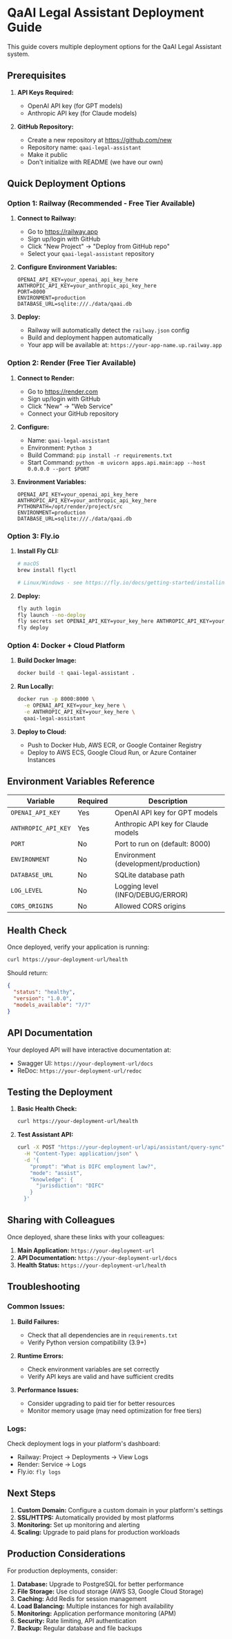 # QaAI Legal Assistant Deployment Guide

This guide covers multiple deployment options for the QaAI Legal Assistant system.

## Prerequisites

1. **API Keys Required:**
   - OpenAI API key (for GPT models)
   - Anthropic API key (for Claude models)

2. **GitHub Repository:**
   - Create a new repository at https://github.com/new
   - Repository name: `qaai-legal-assistant`
   - Make it public
   - Don't initialize with README (we have our own)

## Quick Deployment Options

### Option 1: Railway (Recommended - Free Tier Available)

1. **Connect to Railway:**
   - Go to https://railway.app
   - Sign up/login with GitHub
   - Click "New Project" → "Deploy from GitHub repo"
   - Select your `qaai-legal-assistant` repository

2. **Configure Environment Variables:**
   ```
   OPENAI_API_KEY=your_openai_api_key_here
   ANTHROPIC_API_KEY=your_anthropic_api_key_here
   PORT=8000
   ENVIRONMENT=production
   DATABASE_URL=sqlite:///./data/qaai.db
   ```

3. **Deploy:**
   - Railway will automatically detect the `railway.json` config
   - Build and deployment happen automatically
   - Your app will be available at: `https://your-app-name.up.railway.app`

### Option 2: Render (Free Tier Available)

1. **Connect to Render:**
   - Go to https://render.com
   - Sign up/login with GitHub
   - Click "New" → "Web Service"
   - Connect your GitHub repository

2. **Configure:**
   - Name: `qaai-legal-assistant`
   - Environment: `Python 3`
   - Build Command: `pip install -r requirements.txt`
   - Start Command: `python -m uvicorn apps.api.main:app --host 0.0.0.0 --port $PORT`

3. **Environment Variables:**
   ```
   OPENAI_API_KEY=your_openai_api_key_here
   ANTHROPIC_API_KEY=your_anthropic_api_key_here
   PYTHONPATH=/opt/render/project/src
   ENVIRONMENT=production
   DATABASE_URL=sqlite:///./data/qaai.db
   ```

### Option 3: Fly.io

1. **Install Fly CLI:**
   ```bash
   # macOS
   brew install flyctl
   
   # Linux/Windows - see https://fly.io/docs/getting-started/installing-flyctl/
   ```

2. **Deploy:**
   ```bash
   fly auth login
   fly launch --no-deploy
   fly secrets set OPENAI_API_KEY=your_key_here ANTHROPIC_API_KEY=your_key_here
   fly deploy
   ```

### Option 4: Docker + Cloud Platform

1. **Build Docker Image:**
   ```bash
   docker build -t qaai-legal-assistant .
   ```

2. **Run Locally:**
   ```bash
   docker run -p 8000:8000 \
     -e OPENAI_API_KEY=your_key_here \
     -e ANTHROPIC_API_KEY=your_key_here \
     qaai-legal-assistant
   ```

3. **Deploy to Cloud:**
   - Push to Docker Hub, AWS ECR, or Google Container Registry
   - Deploy to AWS ECS, Google Cloud Run, or Azure Container Instances

## Environment Variables Reference

| Variable | Required | Description |
|----------|----------|-------------|
| `OPENAI_API_KEY` | Yes | OpenAI API key for GPT models |
| `ANTHROPIC_API_KEY` | Yes | Anthropic API key for Claude models |
| `PORT` | No | Port to run on (default: 8000) |
| `ENVIRONMENT` | No | Environment (development/production) |
| `DATABASE_URL` | No | SQLite database path |
| `LOG_LEVEL` | No | Logging level (INFO/DEBUG/ERROR) |
| `CORS_ORIGINS` | No | Allowed CORS origins |

## Health Check

Once deployed, verify your application is running:

```bash
curl https://your-deployment-url/health
```

Should return:
```json
{
  "status": "healthy",
  "version": "1.0.0",
  "models_available": "7/7"
}
```

## API Documentation

Your deployed API will have interactive documentation at:
- Swagger UI: `https://your-deployment-url/docs`
- ReDoc: `https://your-deployment-url/redoc`

## Testing the Deployment

1. **Basic Health Check:**
   ```bash
   curl https://your-deployment-url/health
   ```

2. **Test Assistant API:**
   ```bash
   curl -X POST "https://your-deployment-url/api/assistant/query-sync" \
     -H "Content-Type: application/json" \
     -d '{
       "prompt": "What is DIFC employment law?",
       "mode": "assist",
       "knowledge": {
         "jurisdiction": "DIFC"
       }
     }'
   ```

## Sharing with Colleagues

Once deployed, share these links with your colleagues:

1. **Main Application:** `https://your-deployment-url`
2. **API Documentation:** `https://your-deployment-url/docs`
3. **Health Status:** `https://your-deployment-url/health`

## Troubleshooting

### Common Issues:

1. **Build Failures:**
   - Check that all dependencies are in `requirements.txt`
   - Verify Python version compatibility (3.9+)

2. **Runtime Errors:**
   - Check environment variables are set correctly
   - Verify API keys are valid and have sufficient credits

3. **Performance Issues:**
   - Consider upgrading to paid tier for better resources
   - Monitor memory usage (may need optimization for free tiers)

### Logs:

Check deployment logs in your platform's dashboard:
- Railway: Project → Deployments → View Logs
- Render: Service → Logs
- Fly.io: `fly logs`

## Next Steps

1. **Custom Domain:** Configure a custom domain in your platform's settings
2. **SSL/HTTPS:** Automatically provided by most platforms
3. **Monitoring:** Set up monitoring and alerting
4. **Scaling:** Upgrade to paid plans for production workloads

## Production Considerations

For production deployments, consider:

1. **Database:** Upgrade to PostgreSQL for better performance
2. **File Storage:** Use cloud storage (AWS S3, Google Cloud Storage)
3. **Caching:** Add Redis for session management
4. **Load Balancing:** Multiple instances for high availability
5. **Monitoring:** Application performance monitoring (APM)
6. **Security:** Rate limiting, API authentication
7. **Backup:** Regular database and file backups